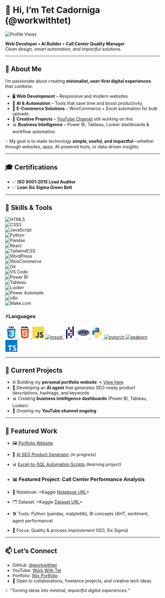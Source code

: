 # 👋 Hi, I’m Tet Cadorniga (@workwithtet)

![Profile Views](https://komarev.com/ghpvc/?username=workwithtet&color=brightgreen)

**Web Developer • AI Builder • Call Center Quality Manager**  
*Clean design, smart automation, and impactful solutions.*

---

## 🌟 About Me
I’m passionate about creating **minimalist, user-first digital experiences** that combine:
- 🖥️ **Web Development** – Responsive and modern websites  
- 🤖 **AI & Automation** – Tools that save time and boost productivity  
- 🛒 **E-Commerce Solutions** – WooCommerce + Excel automation for bulk uploads  
- 🎥 **Creative Projects** – [YouTube Channel](https://www.youtube.com/@workwithtet) still working on this 
- 📊 **Business Intelligence** – Power BI, Tableau, Looker dashboards & workflow automation  

💡 My goal is to make technology **simple, useful, and impactful**—whether through websites, apps, AI-powered tools, or data-driven insights.

---

## 🎓 Certifications
- ✅ **ISO 9001:2015 Lead Auditor**  
- ✅ **Lean Six Sigma Green Belt**  

---

## 🔧 Skills & Tools
![HTML5](https://img.shields.io/badge/Code-HTML5-orange?logo=html5)  
![CSS3](https://img.shields.io/badge/Style-CSS3-blue?logo=css3)  
![JavaScript](https://img.shields.io/badge/Code-JavaScript-yellow?logo=javascript)  
![Python](https://img.shields.io/badge/Code-Python-green?logo=python)  
![Pandas](https://img.shields.io/badge/Data-Pandas-blue?logo=pandas)  
![React](https://img.shields.io/badge/Framework-React-lightblue?logo=react)  
![TailwindCSS](https://img.shields.io/badge/Style-TailwindCSS-teal?logo=tailwindcss)  
![WordPress](https://img.shields.io/badge/CMS-WordPress-black?logo=wordpress)  
![WooCommerce](https://img.shields.io/badge/Ecommerce-WooCommerce-purple?logo=woocommerce)  
![Git](https://img.shields.io/badge/VersionControl-Git-red?logo=git)  
![VS Code](https://img.shields.io/badge/IDE-VSCode-blue?logo=visualstudiocode)  
![Power BI](https://img.shields.io/badge/Analytics-PowerBI-yellow?logo=powerbi)  
![Tableau](https://img.shields.io/badge/Analytics-Tableau-blueviolet?logo=tableau)  
![Looker](https://img.shields.io/badge/Analytics-Looker-blue?logo=looker)  
![Power Automate](https://img.shields.io/badge/Automation-PowerAutomate-darkblue?logo=powerautomate)  
![n8n](https://img.shields.io/badge/Automation-n8n-orange?logo=n8n)  
![Make.com](https://img.shields.io/badge/Automation-Make.com-purple?logo=make)  


<h3 align="left">⚡Languages</h3>
<p align="left"> <a href="https://www.w3schools.com/css/" target="_blank" rel="noreferrer"> <img src="https://raw.githubusercontent.com/devicons/devicon/master/icons/css3/css3-original-wordmark.svg" alt="css3" width="40" height="40"/> </a> <a href="https://www.w3.org/html/" target="_blank" rel="noreferrer"> <img src="https://raw.githubusercontent.com/devicons/devicon/master/icons/html5/html5-original-wordmark.svg" alt="html5" width="40" height="40"/> </a> <a href="https://developer.mozilla.org/en-US/docs/Web/JavaScript" target="_blank" rel="noreferrer"> <img src="https://raw.githubusercontent.com/devicons/devicon/master/icons/javascript/javascript-original.svg" alt="javascript" width="40" height="40"/> </a> <a href="https://www.microsoft.com/en-us/sql-server" target="_blank" rel="noreferrer"> <img src="https://www.svgrepo.com/show/303229/microsoft-sql-server-logo.svg" alt="mssql" width="40" height="40"/> </a> <a href="https://pandas.pydata.org/" target="_blank" rel="noreferrer"> <img src="https://raw.githubusercontent.com/devicons/devicon/2ae2a900d2f041da66e950e4d48052658d850630/icons/pandas/pandas-original.svg" alt="pandas" width="40" height="40"/> </a> <a href="https://www.php.net" target="_blank" rel="noreferrer"> <img src="https://raw.githubusercontent.com/devicons/devicon/master/icons/php/php-original.svg" alt="php" width="40" height="40"/> </a> <a href="https://www.python.org" target="_blank" rel="noreferrer"> <img src="https://raw.githubusercontent.com/devicons/devicon/master/icons/python/python-original.svg" alt="python" width="40" height="40"/> </a> <a href="https://pytorch.org/" target="_blank" rel="noreferrer"> <img src="https://www.vectorlogo.zone/logos/pytorch/pytorch-icon.svg" alt="pytorch" width="40" height="40"/> </a> <a href="https://seaborn.pydata.org/" target="_blank" rel="noreferrer"> <img src="https://seaborn.pydata.org/_images/logo-mark-lightbg.svg" alt="seaborn" width="40" height="40"/> </a> <a href="https://www.typescriptlang.org/" target="_blank" rel="noreferrer"> <img src="https://raw.githubusercontent.com/devicons/devicon/master/icons/typescript/typescript-original.svg" alt="typescript" width="40" height="40"/> </a> </p>

---

## 🚀 Current Projects
- 🌐 Building my **personal portfolio website** → [View here](https://alcantaratet.wixsite.com/portfolio)  
- 🤖 Developing an **AI agent** that generates SEO-ready product descriptions, hashtags, and keywords  
- 📊 Creating **business intelligence dashboards** (Power BI, Tableau, Looker)  
- 🎥 Growing my **YouTube channel ongoing**  

---

## 📂 Featured Work
- 🖼️ [Portfolio Website](https://alcantaratet.wixsite.com/portfolio)  
- 🤖 [AI SEO Product Generator](#) *(in progress)*  
- 📊 [Excel-to-SQL Automation Scripts](#) *(learning project)*


- ### 📊 Featured Project: Call Center Performance Analysis
- 🔗 Notebook: <Kaggle [Notebook URL](https://www.kaggle.com/code/workwithtet/call-center-performance-analysis)>
- 🗂️ Dataset: <Kaggle [Dataset URL](https://www.kaggle.com/datasets/workwithtet/call-center-sample-efficiency-and-quality-metrics)>
- 🛠 Tools: Python (pandas, matplotlib), BI concepts (AHT, sentiment, agent performance)
- 🎯 Focus: Quality & process improvement (ISO, Six Sigma)


---

## 📫 Let’s Connect
- GitHub: [@workwithtet](https://github.com/workwithtet)  
- YouTube: [Work With Tet](https://www.youtube.com/@workwithtet)  
- Portfolio: [Wix Portfolio](https://alcantaratet.wixsite.com/portfolio)  
- 💼 Open to collaborations, freelance projects, and creative tech ideas  

✨ *“Turning ideas into minimal, impactful digital experiences.”*
